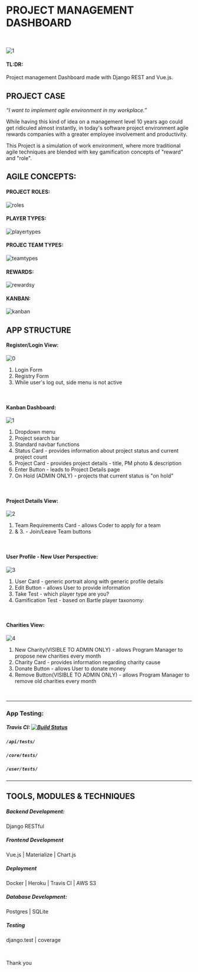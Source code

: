 # PROJECT MANAGEMENT DASHBOARD 

<br>

![1](https://user-images.githubusercontent.com/26208598/54495673-ecd70e80-48dd-11e9-81b4-7c8634ed8a6a.JPG)

#### TL:DR:

Project management Dashboard made with Django REST and Vue.js.

## PROJECT CASE

*“I want to implement agile environment in my workplace.”* 

While having this kind of idea on a management level 10 years ago could get ridiculed almost instantly, in today's software project environment agile rewards companies with a greater employee involvement and productivity. 

This Project is a simulation of work environment, where more traditional agile techniques are blended with key gamification concepts of "reward" and "role".


## AGILE CONCEPTS:

#### PROJECT ROLES:

![roles](https://user-images.githubusercontent.com/26208598/41512090-40f3a3c8-727b-11e8-9ed4-dfd7f0c13d5a.JPG)


#### PLAYER TYPES:

![playertypes](https://user-images.githubusercontent.com/26208598/41512114-96dca320-727b-11e8-88a1-c24960f9b8b1.JPG)

#### PROJEC TEAM TYPES:

![teamtypes](https://user-images.githubusercontent.com/26208598/41512116-a100590a-727b-11e8-83b9-118ace92f85a.JPG)

#### REWARDS:

![rewardsy](https://user-images.githubusercontent.com/26208598/41512129-f4d0f990-727b-11e8-8038-f7a01565377d.JPG)

#### KANBAN: 

![kanban](https://user-images.githubusercontent.com/26208598/41512132-ff04108c-727b-11e8-8455-22e1e9ed5a0d.JPG)

## APP STRUCTURE

#### Register/Login View:

![0](https://user-images.githubusercontent.com/26208598/54495747-9b7b4f00-48de-11e9-868c-0fd634a98c9c.JPG)

1. Login Form
2. Registry Form 
3. While user's log out, side menu is not active

<br>

#### Kanban Dashboard:

![1](https://user-images.githubusercontent.com/26208598/73137207-97b36f80-404d-11ea-801c-8430a4d9fa70.PNG)

1. Dropdown menu
2. Project search bar 
3. Standard navbar functions
4. Status Card - provides information about project status and current project count
5. Project Card - provides project details - title, PM photo & description
6. Enter Button - leads to Project Details page
7. On Hold (ADMIN ONLY) - projects that current status is "on hold"

<br>

#### Project Details View:

![2](https://user-images.githubusercontent.com/26208598/73137208-984c0600-404d-11ea-85af-3fcbb8a481e7.PNG)

1. Team Requirements Card  - allows Coder to apply for a team
2. & 3. - Join/Leave Team buttons

<br>

#### User Profile - New User Perspective:

![3](https://user-images.githubusercontent.com/26208598/73137209-997d3300-404d-11ea-8071-69be8b7d411a.PNG)

1. User Card - generic portrait along with generic profile details
2. Edit Button - allows User to provide information
3. Take Test - which player type are you?
4. Gamification Test - based on Bartle player taxonomy:

<br>

#### Charities View:

![4](https://user-images.githubusercontent.com/26208598/73137211-9aae6000-404d-11ea-8a26-1d792a5cd191.PNG)

1. New Charity(VISIBLE TO ADMIN ONLY) - allows Program Manager to propose new charities every month
2. Charity Card - provides information regarding charity cause 
3. Donate Button - allows User to donate money
4. Remove Button(VISIBLE TO ADMIN ONLY) - allows Program Manager to remove old charities every month

<br>

-----------------

### App Testing:

##### Travis CI: [![Build Status](https://travis-ci.com/LukaszMalucha/Project-Dashboard-with-Django.svg?branch=master)](https://travis-ci.com/LukaszMalucha/Project-Dashboard-with-Django)
##### `/api/tests/`
##### `/core/tests/` 
##### `/user/tests/`

-----------------

## TOOLS, MODULES & TECHNIQUES

##### Backend Development:
Django RESTful

##### Frontend Development
Vue.js | Materialize | Chart.js

##### Deployment
Docker | Heroku | Travis CI | AWS S3

##### Database Development:
Postgres | SQLite

##### Testing
django.test | coverage


<br>

Thank you
